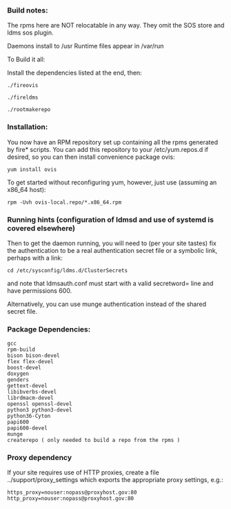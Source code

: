 ### Build notes:

The rpms here are NOT relocatable in any way.
They omit the SOS store and ldms sos plugin.

Daemons install to /usr
Runtime files appear in /var/run

To Build it all:

Install the dependencies listed at the end, then:

    ./fireovis

    ./fireldms

    ./rootmakerepo

### Installation:

You now have an RPM repository set up containing all the rpms 
generated by fire\* scripts. You can add this repository to your /etc/yum.repos.d if desired, so you can then install convenience package ovis:

```
yum install ovis
```

To get started without reconfiguring yum, however, just use (assuming an x86_64 host):

```
rpm -Uvh ovis-local.repo/*.x86_64.rpm
```

### Running hints (configuration of ldmsd and use of systemd is covered elsewhere)
Then to get the daemon running, you will need to (per your site tastes) fix the authentication 
to be a real authentication secret file or a symbolic link, perhaps with a link:
```
cd /etc/sysconfig/ldms.d/ClusterSecrets
```
and note that ldmsauth.conf must start with a valid secretword= line and have permissions 600.

Alternatively, you can use munge authentication instead of the shared secret file.

### Package Dependencies:
	gcc
	rpm-build
	bison bison-devel
	flex flex-devel
	boost-devel
	doxygen
	genders
	gettext-devel
	libibverbs-devel
	librdmacm-devel
	openssl openssl-devel
	python3 python3-devel
	python36-Cyton
	papi600
	papi600-devel
	munge
	createrepo ( only needed to build a repo from the rpms )

### Proxy dependency
If your site requires use of HTTP proxies, create a file ../support/proxy_settings which exports the appropriate proxy settings, e.g.:

```
https_proxy=nouser:nopass@proxyhost.gov:80
http_proxy=nouser:nopass@proxyhost.gov:80 
```
